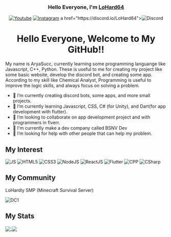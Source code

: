 <!-- <a href="#"><img width="100%" height="auto" src="https://i.imgur.com/iXuL1HG.png" height="175px"/></a> -->

<h3 align="center">Hello Everyone, I'm <a href="https://youtube.com/LoHard">LoHard64</a></h3>

<p align="center">
  <a href="https://www.youtube.com/channel/UCaF03zjWlvLkPen086GQV4g"><img src="https://img.shields.io/badge/-Youtube-FF0000?style=flat&logo=youtube&logoColor=white" alt="Youtube" title="Youtube"></a>
    <a href="https://instagram.com/lohard64"><img src="https://img.shields.io/badge/-Instagram-bc2a8d?style=flat&logo=instagram&logoColor=white" alt="Instagram" title="Instagram"></a>
  a href="https://discord.io/LoHard64"><img alt="Discord" title="Discord" src="https://img.shields.io/badge/-Discord-7289DA?style=for-the-badge&logo=discord&logoColor=white"/></a>

  

</p>

<h1 align="center">Hello Everyone, Welcome to My GitHub!!</h1>
<p>My name is AryaSucc, currently learning some programming languange like Javascript, C++, Python. These is useful to me for creating my project like some basic website, develop the discord bot, and creating some app. According to my skill like Chemical Analyst, Programming is useful to improve the logic skills, and always focus on solving a problem.</p>

- 💪 I’m currently creating discord bots, some apps, and more small projects.
- 🌱 I’m currently learning Javascript, CSS, C# (for Unity), and Dart(for app development with flutter).
- 👯 I’m looking to collaborate on app development project and with programmers in fiverr.
- 🏢 I'm currently make a dev company called BSNV Dev
- 🤔 I’m looking for help with other people that can help my problem.

## My Interest

![JS](https://img.icons8.com/color/48/000000/javascript--v1.png) ![HTML5](https://img.icons8.com/color/48/000000/html-5--v1.png) ![CSS3](https://img.icons8.com/color/48/000000/css3.png) ![NodeJS](https://img.icons8.com/small/48/6cc24a/nodejs.png) ![ReactJS](https://img.icons8.com/color/48/00d8ff/react-native.png) ![Flutter](https://img.icons8.com/color/48/000000/flutter.png) ![CPP](https://img.icons8.com/color/48/000000/c-plus-plus-logo.png) ![CSharp](https://i.imgur.com/wWAAl5M.png)

## My Community
<p>LoHardly SMP (Minecraft Survival Server)</p>

![DC1](https://discord.com/api/guilds/907564980843470868/widget.png?style=banner2)

## My Stats
<a href="https://github.com/LoHard64">
  <img align="center" src="https://github-readme-stats.vercel.app/api?username=LoHard64&show_icons=true&theme=great-gatsby&title_color=F7EF8A&hide_border=true" />
</a>
<a href="https://github.com/LoHard64">
  <img align="center" src="https://github-readme-stats.vercel.app/api/top-langs/?username=LoHard64&layout=compact&theme=great-gatsby&title_color=ffd95b&hide_border=true" />
</a>


### 

<!--
**LoHard64/LoHard64** is a ✨ _special_ ✨ repository because its `README.md` (this file) appears on your GitHub profile.

Here are some ideas to get you started:

- 🔭 I’m currently working on ...
- 🌱 I’m currently learning ...
- 👯 I’m looking to collaborate on ...
- 🤔 I’m looking for help with ...
- 💬 Ask me about ...
- 📫 How to reach me: ...
- 😄 Pronouns: ...
- ⚡ Fun fact: ...
-->

